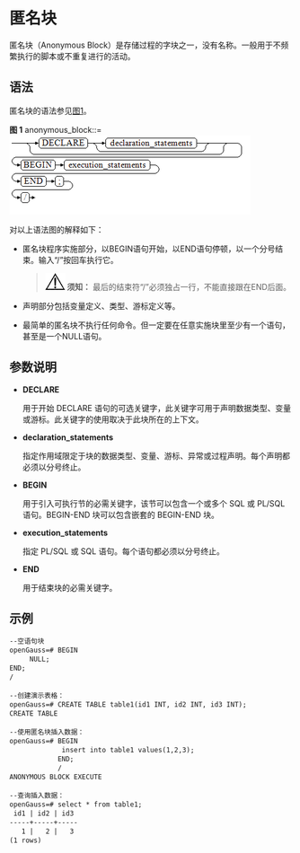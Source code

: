 # 匿名块<a name="ZH-CN_TOPIC_0000001255141787"></a>

匿名块（Anonymous Block）是存储过程的字块之一，没有名称。一般用于不频繁执行的脚本或不重复进行的活动。

## 语法<a name="zh-cn_topic_0283137481_zh-cn_topic_0237122218_zh-cn_topic_0059779171_sa07b23f78a6848f9afe146786372cfb1"></a>

匿名块的语法参见[图1](#zh-cn_topic_0283137481_zh-cn_topic_0237122218_zh-cn_topic_0059779171_f19ed9f384e0646f29744951d7eec8c3b)。

**图 1**  anonymous\_block::=<a name="zh-cn_topic_0283137481_zh-cn_topic_0237122218_zh-cn_topic_0059779171_f19ed9f384e0646f29744951d7eec8c3b"></a>  
![](figures/anonymous_block.png "anonymous_block")

对以上语法图的解释如下：

-   匿名块程序实施部分，以BEGIN语句开始，以END语句停顿，以一个分号结束。输入“/”按回车执行它。

    >![](public_sys-resources/icon-notice.gif) **须知：** 
    >最后的结束符“/”必须独占一行，不能直接跟在END后面。

-   声明部分包括变量定义、类型、游标定义等。
-   最简单的匿名块不执行任何命令。但一定要在任意实施块里至少有一个语句，甚至是一个NULL语句。

## 参数说明<a name="section6973139183420"></a>

-   **DECLARE**

    用于开始 DECLARE 语句的可选关键字，此关键字可用于声明数据类型、变量或游标。此关键字的使用取决于此块所在的上下文。

-   **declaration\_statements**

    指定作用域限定于块的数据类型、变量、游标、异常或过程声明。每个声明都必须以分号终止。

-   **BEGIN**

    用于引入可执行节的必需关键字，该节可以包含一个或多个 SQL 或 PL/SQL 语句。BEGIN-END 块可以包含嵌套的 BEGIN-END 块。

-   **execution\_statements**

    指定 PL/SQL 或 SQL 语句。每个语句都必须以分号终止。

-   **END**

    用于结束块的必需关键字。


## 示例<a name="section26821512261"></a>

```
--空语句块
openGauss=# BEGIN
     NULL; 
END;
/

--创建演示表格：
openGauss=# CREATE TABLE table1(id1 INT, id2 INT, id3 INT);
CREATE TABLE

--使用匿名块插入数据：
openGauss=# BEGIN
             insert into table1 values(1,2,3);
            END;
            /
ANONYMOUS BLOCK EXECUTE

--查询插入数据：
openGauss=# select * from table1;
 id1 | id2 | id3
-----+-----+-----
   1 |   2 |   3
(1 rows)
```

